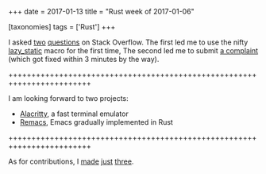 +++
date = 2017-01-13
title = "Rust week of 2017-01-06"

[taxonomies]
tags = ['Rust']
+++

I asked [two][] [questions] on Stack Overflow. The first led me to use
the nifty [lazy\_static] macro for the first time, The second led me to
submit [a complaint] (which got fixed within 3 minutes by the way).

++++++++++++++++++++++++++++++++++++++++++++++++++++++++++++++++++++++++

I am looking forward to two projects:

-   [Alacritty], a fast terminal emulator
-   [Remacs], Emacs gradually implemented in Rust

++++++++++++++++++++++++++++++++++++++++++++++++++++++++++++++++++++++++

As for contributions, I [made][] [just][] [three].

  [two]: http://stackoverflow.com/q/41551036/321731
  [questions]: http://stackoverflow.com/q/41614923/321731
  [lazy\_static]: https://docs.rs/lazy_static
  [a complaint]: https://github.com/sfackler/hyper-native-tls/issues/1
  [Alacritty]: http://blog.jwilm.io/announcing-alacritty
  [Remacs]: https://github.com/Wilfred/remacs
  [made]: https://github.com/rust-lang-nursery/lazy-static.rs/pull/57
  [just]: https://github.com/sfackler/hyper-openssl/pull/2
  [three]: https://github.com/hyperium/hyper/pull/997
